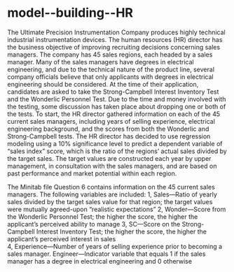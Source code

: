 # model--building--HR
The Ultimate Precision Instrumentation Company produces highly technical industrial instrumentation devices. The human resources (HR) director has the business objective of improving recruiting decisions concerning sales managers. The company has 45 sales regions, each headed by a sales manager. Many of the sales managers have degrees in electrical engineering, and due to the technical nature of the product line, several company officials believe that only applicants with degrees in electrical engineering should be considered.  At the time of their application, candidates are asked to take the Strong-Campbell Interest Inventory Test and the Wonderlic Personnel Test. Due to the time and money involved with the testing, some discussion has taken place about dropping one or both of the tests. To start, the HR director gathered information on each of the 45 current sales managers, including years of selling experience, electrical engineering background, and the scores from both the Wonderlic and Strong-Campbell tests. The HR director has decided to use regression modeling using a 10% significance level to predict a dependent variable of “sales index” score, which is the ratio of the regions’ actual sales divided by the target sales. The target values are constructed each year by upper management, in consultation with the sales managers, and are based on past performance and market potential within each region.

The Minitab file Question 6 contains information on the 45 current sales managers. The following variables are included:
1, Sales—Ratio of yearly sales divided by the target sales value for that region; the target values were mutually agreed-upon “realistic expectations” 
2, Wonder—Score from the Wonderlic Personnel Test; the higher the score, the higher the applicant’s perceived ability to manage 
3, SC—Score on the Strong-Campbell Interest Inventory Test; the higher the score, the higher the applicant’s perceived interest in sales  
4, Experience—Number of years of selling experience prior to becoming a sales manager. Engineer—Indicator variable that equals 1 if the sales manager has a degree in electrical engineering and 0 otherwise
